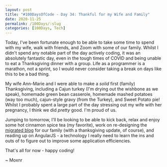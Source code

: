 ```yaml
---
layout: post
title: "#100DaysOfCode - Day 34: Thankful for my Wife and Family"
date: 2020-11-25
permalink: /100Days/:slug
categories: [100Days, Tech]
---
```


Today, I've been fortunate enough to be able to take some time to spend with my wife, walk with friends, and Zoom with some of our family. Whilst I didn't spend any notable part of the day actively coding, it was an absolutely fantastic day, even in the tough times of COVID and being unable to eat a Thanksgiving dinner with a group. Life as a programmer is a marathon, not a sprint, so I would never consider taking a break on days like this to be a bad thing.

My wife Ann-Marie and I were able to make a _solid_ first (family) Thanksgiving, including a Cajun turkey (I'm drying out the wishbone as we speak), homemade green bean casserole, homemade mashed potatoes (way too much), cajun-style gravy (from the Turkey), and Sweet Potato pie! Whilst I probably spent a large part of the day stressing out my wife with her pregnancy, I think we did _pretty_ good. I'm proud of us.

Jumping to tomorrow, I'll be looking to be able to kick back, relax and enjoy some hot cinnamon spice tea (my favorite), work on re-designing the [migrated blog](https://blog.ochsners.us) for our family (with a thanksgiving update, of course), and reading up on AngularJS - a technology I really need to learn the ins and outs of to figure out to improve some application efficiencies.

That's all for now - happy coding!

~ Moxnr
